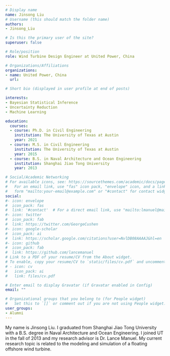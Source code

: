 ```yaml
---
# Display name
name: Jinsong Liu
# Username (this should match the folder name)
authors:
- Jinsong_Liu

# Is this the primary user of the site?
superuser: false

# Role/position
role: Wind Turbine Design Engineer at United Power, China

# Organizations/Affiliations
organizations:
- name: United Power, China
  url: 

# Short bio (displayed in user profile at end of posts)

interests:
- Bayesian Statistical Inference
- Uncertainty Reduction
- Machine Learning 

education:
  courses:
  - course: Ph.D. in Civil Engineering
    institution: The University of Texas at Austin
    year: 2021
  - course: M.S. in Civil Engineering
    institution: The University of Texas at Austin
    year: 2015
  - course: B.S. in Naval Architecture and Ocean Engineering
    institution: Shanghai Jiao Tong University
    year: 2013

# Social/Academic Networking
# For available icons, see: https://sourcethemes.com/academic/docs/page-builder/#icons
#   For an email link, use "fas" icon pack, "envelope" icon, and a link in the
#   form "mailto:your-email@example.com" or "#contact" for contact widget.
social:
#- icon: envelope
#  icon_pack: fas
#  link: '#contact'  # For a direct email link, use "mailto:lmanuel@mail.utexas.edu".
#- icon: twitter
#  icon_pack: fab
#  link: https://twitter.com/GeorgeCushen
#- icon: google-scholar
#  icon_pack: ai
#  link: https://scholar.google.com/citations?user=NvlDB08AAAAJ&hl=en
#- icon: github
#  icon_pack: fab
#  link: https://github.com/lancemanuel
# Link to a PDF of your resume/CV from the About widget.
# To enable, copy your resume/CV to `static/files/cv.pdf` and uncomment the lines below.
# - icon: cv
#   icon_pack: ai
#   link: files/cv.pdf

# Enter email to display Gravatar (if Gravatar enabled in Config)
email: ""

# Organizational groups that you belong to (for People widget)
#   Set this to `[]` or comment out if you are not using People widget.
user_groups:
- Alumni
---
```

My name is Jinsong Liu. I graduated from Shanghai Jiao Tong University with a B.S. degree in Naval Architecture and Ocean Engineering. I joined UT in the fall of 2013 and my research advisor is Dr. Lance Manuel. My current research topic is related to the modeling and simulation of a floating offshore wind turbine.
